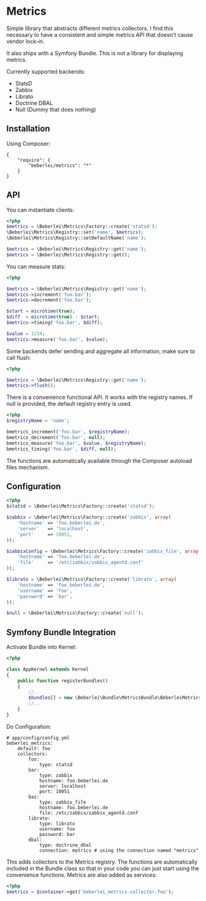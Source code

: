 # Metrics

Simple library that abstracts different metrics collectors. I find this necessary
to have a consistent and simple metrics API that doesn't cause vendor lock-in.

It also ships with a Symfony Bundle. This is not a library for displaying metrics.

Currently supported backends:

* StatsD
* Zabbix
* Librato
* Doctrine DBAL
* Null (Dummy that does nothing)

## Installation

Using Composer:

    {
        "require": {
            "beberlei/metrics": "*"
        }
    }

## API

You can instantiate clients:

```php
<?php
$metrics = \Beberlei\Metrics\Factory::create('statsd');
\Beberlei\Metrics\Registry::set('name', $metrics);
\Beberlei\Metrics\Registry::setDefaultName('name');

$metrics = \Beberlei\Metrics\Registry::get('name');
$metrics = \Beberlei\Metrics\Registry::get();
```

You can measure stats:

```php
<?php

$metrics = \Beberlei\Metrics\Registry::get('name');
$metrics->increment('foo.bar');
$metrics->decrement('foo.bar');

$start = microtime(true);
$diff  = microtime(true) - $start;
$metrics->timing('foo.bar', $diff);

$value = 1234;
$metrics->measure('foo.bar', $value);
```

Some backends defer sending and aggregate all information, make sure
to call flush:

```php
<?php

$metrics = \Beberlei\Metrics\Registry::get('name');
$metrics->flush();
```

There is a convenience functional API. It works with
the registry names. If null is provided, the default registry entry is used.

```php
<?php
$registryName = 'name';

bmetrics_increment('foo.bar', $registryName);
bmetrics_decrement('foo.bar', null);
bmetrics_measure('foo.bar', $value, $registryName);
bmetrics_timing('foo.bar', $diff, null);
```

The functions are automatically available through the Composer autoload files mechanism.

## Configuration

```php
<?php
$statsd = \Beberlei\Metrics\Factory::create('statsd');

$zabbix = \Beberlei\Metrics\Factory::create('zabbix', array(
    'hostname' => 'foo.beberlei.de',
    'server'   => 'localhost',
    'port'     => 10051,
));

$zabbixConfig = \Beberlei\Metrics\Factory::create('zabbix_file', array(
    'hostname' => 'foo.beberlei.de',
    'file'     => '/etc/zabbix/zabbix_agentd.conf'
));

$librato = \Beberlei\Metrics\Factory::create('librato', array(
    'hostname' => 'foo.beberlei.de',
    'username' => 'foo',
    'password' => 'bar',
));

$null = \Beberlei\Metrics\Factory::create('null');
```

## Symfony Bundle Integration

Activate Bundle into Kernel:

```php
<?php

class AppKernel extends Kernel
{
    public function registerBundles()
    {
        //..
        $bundles[] = new \Beberlei\Bundle\MetricsBundle\BeberleiMetricsBundle();
        //..
    }
}
```

Do Configuration:

    # app/config/config.yml
    beberlei_metrics:
        default: foo
        collectors:
            foo:
                type: statsd
            bar:
                type: zabbix
                hostname: foo.beberlei.de
                server: localhost
                port: 10051
            baz:
                type: zabbix_file
                hostname: foo.beberlei.de
                file: /etc/zabbix/zabbix_agentd.conf
            librato:
                type: librato
                username: foo
                password: bar
            dbal:
                type: doctrine_dbal
                connection: metrics # using the connection named "metrics"

This adds collectors to the Metrics registry. The functions are automatically included
in the Bundle class so that in your code you can just start using the convenience functions.
Metrics are also added as services:

```php
<?php
$metrics = $container->get('beberlei_metrics.collector.foo');
```

